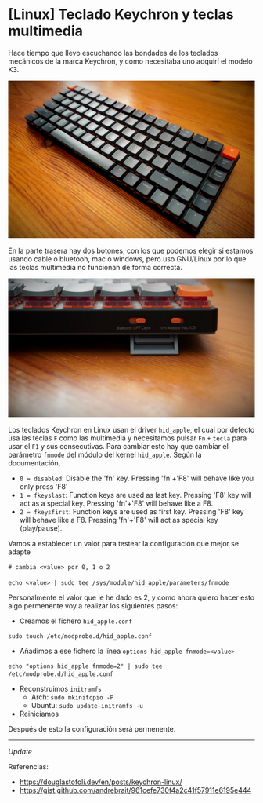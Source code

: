 # [Linux] Teclado Keychron y teclas multimedia



Hace tiempo que llevo escuchando las bondades de los teclados mecánicos de la marca Keychron, y como necesitaba uno adquirí el modelo K3.

<img alt="Keychron K3" src="/img/keychron-k3.jpg" width=800>

En la parte trasera hay dos botones, con los que podemos elegir si estamos usando cable o bluetooh, mac o windows, pero uso GNU/Linux por lo que las teclas multimedia no funcionan de forma correcta.

<img alt="Keychron K3 Back" src="/img/keychron-k3-back.jpg" width=800>

Los teclados Keychron en Linux usan el driver `hid_apple`, el cual por defecto usa las teclas `F` como las multimedia y necesitamos pulsar `Fn` `+` `tecla` para usar el `F1` y sus consecutivas. Para cambiar esto hay que cambiar el parámetro `fnmode` del módulo del kernel `hid_apple`. Según la documentación,

- `0 = disabled`: Disable the 'fn' key. Pressing 'fn'+'F8' will behave like you only press 'F8'
- `1 = fkeyslast`: Function keys are used as last key. Pressing 'F8' key will act as a special key. Pressing 'fn'+'F8' will behave like a F8.
- `2 = fkeysfirst`: Function keys are used as first key. Pressing 'F8' key will behave like a F8. Pressing 'fn'+'F8' will act as special key (play/pause).

Vamos a establecer un valor para testear la configuración que mejor se adapte
```shell
# cambia <value> por 0, 1 o 2

echo <value> | sudo tee /sys/module/hid_apple/parameters/fnmode
```

Personalmente el valor que le he dado es 2, y como ahora quiero hacer esto algo permenente voy a realizar los siguientes pasos:

- Creamos el fichero `hid_apple.conf`
```shell
sudo touch /etc/modprobe.d/hid_apple.conf
```
- Añadimos a ese fichero la línea `options hid_apple fnmode=<value>`
```shell
echo "options hid_apple fnmode=2" | sudo tee /etc/modprobe.d/hid_apple.conf
```

- Reconstruimos `initramfs`
    - Arch: `sudo mkinitcpio -P`
    - Ubuntu: `sudo update-initramfs -u`
- Reiniciamos

Después de esto la configuración será permenente.

---
*Update*

Referencias:
- https://douglastofoli.dev/en/posts/keychron-linux/
- https://gist.github.com/andrebrait/961cefe730f4a2c41f57911e6195e444


